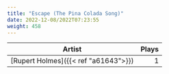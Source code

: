 ```yaml
---
title: "Escape (The Pina Colada Song)"
date: 2022-12-08/2022T07:23:55
weight: 458
---
```




 Artist | Plays 
----- | -----:
[Rupert Holmes]({{< ref "a61643">}}) | 1
